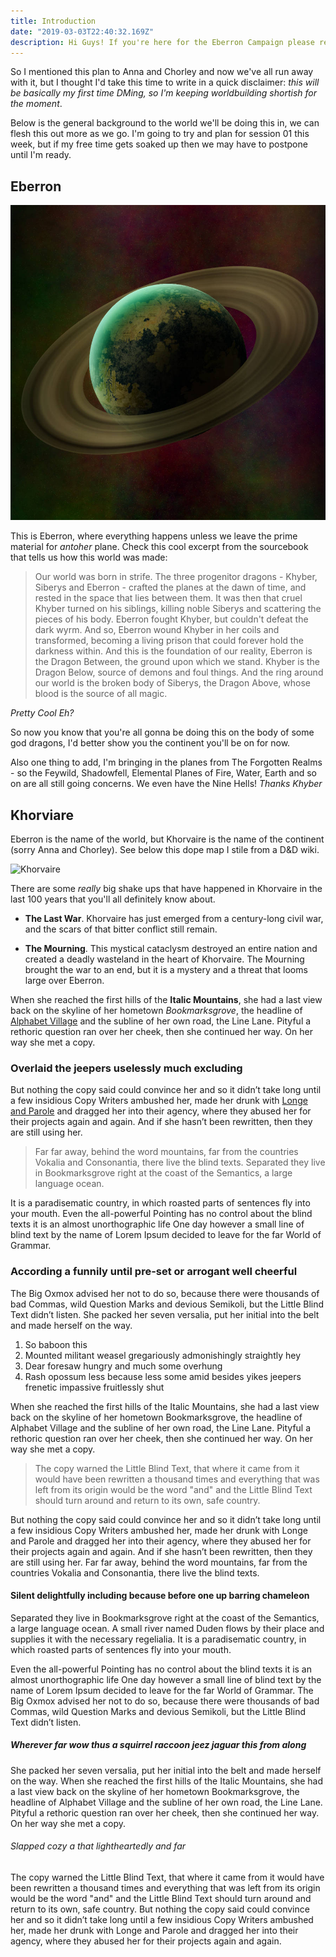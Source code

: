 ```yaml
---
title: Introduction
date: "2019-03-03T22:40:32.169Z"
description: Hi Guys! If you're here for the Eberron Campaign please read this post.
---
```


So I mentioned this plan to Anna and Chorley and now we've all run away with it, but I thought I'd
take this time to write in a quick disclaimer: _this will be basically my first time DMing, so I'm keeping
worldbuilding shortish for the moment_.

Below is the general background to the world we'll be doing this in, we can flesh this out more as we go. I'm going to
try and plan for session 01 this week, but if my free time gets soaked up then we may have to postpone until I'm ready.

## Eberron

![Eberron](./eberron.jpg)

This is Eberron, where everything happens unless we leave the prime material for _antoher_ plane. Check this cool
excerpt from the sourcebook that tells us how this world was made:

> Our world was born in strife.
> The three progenitor dragons - Khyber, Siberys and Eberron - crafted the planes at the dawn of time,
> and rested in the space that lies between them. It was then that cruel Khyber turned on his siblings,
> killing noble Siberys and scattering the pieces of his body. Eberron fought Khyber, but couldn't defeat the
> dark wyrm. And so, Eberron wound Khyber in her coils and transformed, becoming a living prison that could
> forever hold the darkness within. And this is the foundation of our reality, Eberron is the Dragon Between,
> the ground upon which we stand. Khyber is the Dragon Below, source of demons and foul things. And the ring around our world is
> the broken body of Siberys, the Dragon Above, whose blood is the source of all magic.

_Pretty Cool Eh?_

So now you know that you're all gonna be doing this on the body of some god dragons, I'd better show you the continent you'll be on for now.

Also one thing to add, I'm bringing in the planes from The Forgotten Realms - so the Feywild, Shadowfell, Elemental Planes of Fire, Water, Earth and so on are all still going concerns. We even have the Nine Hells! _Thanks Khyber_

## Khorviare

Eberron is the name of the world, but Khorvaire is the name of the continent (sorry Anna and Chorley).
See below this dope map I stile from a D&D wiki.

![Khorvaire](./khorvaire.jpg)

There are some _really_ big shake ups that have happened in Khorvaire in the last 100 years that you'll all definitely know about.

- **The Last War**. Khorvaire has just emerged from a century-long civil war, and the scars
  of that bitter conflict still remain.

- **The Mourning**. This mystical cataclysm destroyed an entire nation and created a
  deadly wasteland in the heart of Khorvaire. The Mourning brought the war to an end,
  but it is a mystery and a threat that looms large over Eberron.

When she reached the first hills of the **Italic Mountains**, she had a last
view back on the skyline of her hometown _Bookmarksgrove_, the headline of
[Alphabet Village](http://google.com) and the subline of her own road, the Line
Lane. Pityful a rethoric question ran over her cheek, then she continued her
way. On her way she met a copy.

### Overlaid the jeepers uselessly much excluding

But nothing the copy said could convince her and so it didn’t take long until a
few insidious Copy Writers ambushed her, made her drunk with
[Longe and Parole](http://google.com) and dragged her into their agency, where
they abused her for their projects again and again. And if she hasn’t been
rewritten, then they are still using her.

> Far far away, behind the word mountains, far from the countries Vokalia and
> Consonantia, there live the blind texts. Separated they live in Bookmarksgrove
> right at the coast of the Semantics, a large language ocean.

It is a paradisematic country, in which roasted parts of sentences fly into your
mouth. Even the all-powerful Pointing has no control about the blind texts it is
an almost unorthographic life One day however a small line of blind text by the
name of Lorem Ipsum decided to leave for the far World of Grammar.

### According a funnily until pre-set or arrogant well cheerful

The Big Oxmox advised her not to do so, because there were thousands of bad
Commas, wild Question Marks and devious Semikoli, but the Little Blind Text
didn’t listen. She packed her seven versalia, put her initial into the belt and
made herself on the way.

1.  So baboon this
2.  Mounted militant weasel gregariously admonishingly straightly hey
3.  Dear foresaw hungry and much some overhung
4.  Rash opossum less because less some amid besides yikes jeepers frenetic
    impassive fruitlessly shut

When she reached the first hills of the Italic Mountains, she had a last view
back on the skyline of her hometown Bookmarksgrove, the headline of Alphabet
Village and the subline of her own road, the Line Lane. Pityful a rethoric
question ran over her cheek, then she continued her way. On her way she met a
copy.

> The copy warned the Little Blind Text, that where it came from it would have
> been rewritten a thousand times and everything that was left from its origin
> would be the word "and" and the Little Blind Text should turn around and
> return to its own, safe country.

But nothing the copy said could convince her and so it didn’t take long until a
few insidious Copy Writers ambushed her, made her drunk with Longe and Parole
and dragged her into their agency, where they abused her for their projects
again and again. And if she hasn’t been rewritten, then they are still using
her. Far far away, behind the word mountains, far from the countries Vokalia and
Consonantia, there live the blind texts.

#### Silent delightfully including because before one up barring chameleon

Separated they live in Bookmarksgrove right at the coast of the Semantics, a
large language ocean. A small river named Duden flows by their place and
supplies it with the necessary regelialia. It is a paradisematic country, in
which roasted parts of sentences fly into your mouth.

Even the all-powerful Pointing has no control about the blind texts it is an
almost unorthographic life One day however a small line of blind text by the
name of Lorem Ipsum decided to leave for the far World of Grammar. The Big Oxmox
advised her not to do so, because there were thousands of bad Commas, wild
Question Marks and devious Semikoli, but the Little Blind Text didn’t listen.

##### Wherever far wow thus a squirrel raccoon jeez jaguar this from along

She packed her seven versalia, put her initial into the belt and made herself on
the way. When she reached the first hills of the Italic Mountains, she had a
last view back on the skyline of her hometown Bookmarksgrove, the headline of
Alphabet Village and the subline of her own road, the Line Lane. Pityful a
rethoric question ran over her cheek, then she continued her way. On her way she
met a copy.

###### Slapped cozy a that lightheartedly and far

The copy warned the Little Blind Text, that where it came from it would have
been rewritten a thousand times and everything that was left from its origin
would be the word "and" and the Little Blind Text should turn around and return
to its own, safe country. But nothing the copy said could convince her and so it
didn’t take long until a few insidious Copy Writers ambushed her, made her drunk
with Longe and Parole and dragged her into their agency, where they abused her
for their projects again and again.
